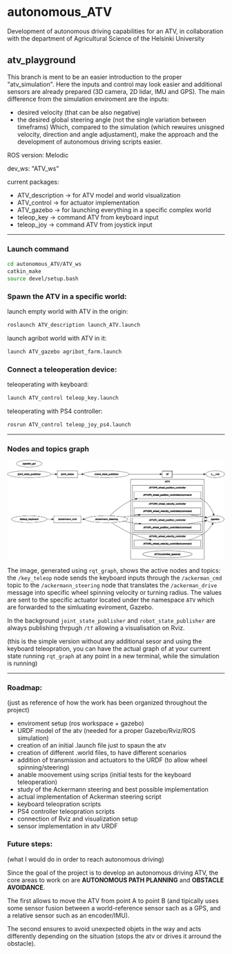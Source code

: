 # autonomous_ATV
Development of autonomous driving capabilities for an ATV, in collaboration with the department of Agricultural Science of the Helsinki University

## atv_playground
This branch is ment to be an easier introduction to the proper "atv_simulation". 
Here the inputs and control may look easier and additional sensors are already prepared (3D camera, 2D lidar, IMU and GPS).
The main difference from the simulation enviroment are the inputs: 
- desired velocity (that can be also negative)
- the desired global steering angle (not the single variation between timeframs)
Which, compared to the simulation (which rewuires unisgned velocity, direction and angle adjustament), make the approach and the development of autonomous driving scripts easier.


ROS version: Melodic 

dev_ws: "ATV_ws"

current packages:
- ATV_description -> for ATV model and world visualization
- ATV_control -> for actuator implementation
- ATV_gazebo -> for launching everything in a specific complex world 
- teleop_key -> command ATV from keyboard input
- teleop_joy -> command ATV from joystick input

--------------

### Launch command
  ```sh
cd autonomous_ATV/ATV_ws
catkin_make
source devel/setup.bash
  ```
### Spawn the ATV in a specific world:

launch empty world with ATV in the origin:
  ```sh
roslaunch ATV_description launch_ATV.launch
  ```
launch agribot world with ATV in it:
  ```sh
launch ATV_gazebo agribot_farm.launch
  ```


### Connect a teleoperation device:
teleoperating with keyboard:
```sh
launch ATV_control teleop_key.launch
  ```
teleoperating with PS4 controller:
```sh
rosrun ATV_control teleop_joy_ps4.launch
```

--------------

### Nodes and topics graph

![rqt_graps](full_launch.png)

The image, generated using `rqt_graph`, shows the active nodes and topics: the `/key_teleop` node sends the keyboard inputs through the `/ackerman_cmd` topic to the `/ackermann_steering` node that translates the `/ackerman_drive` message into specific wheel spinning velocity or turning radius. 
The values are sent to the specific actuator located under the namespace `ATV` which are forwarded to the simluating eviroment, Gazebo.

In the background `joint_state_publisher` and `robot_state_publisher` are always publishing thrpugh `/tf` allowing a visualisation on Rviz.

(this is the simple version without any additional sesor and using the keyboard teleopration, you can have the actual graph of at your current state running `rqt_graph` at any point in a new terminal, while the simulation is running)  
 
--------------
 
### Roadmap:

(just as reference of how the work has been organized throughout the project)

- enviroment setup (ros workspace + gazebo)  
- URDF model of the atv (needed for a proper Gazebo/Rviz/ROS simulation)
- creation of an initial .launch file just to spaun the atv
- creation of different .world files, to have different scenarios
- addition of transmission and actuators to the URDF (to allow wheel spinning/steering) 
- anable moovement using scrips (initial tests for the keyboard teleoperation)
- study of the Ackermann steering and best possible implementation 
- actual implementation of Ackerman steering script
- keyboard teleopration scripts
- PS4 controller teleopration scripts
- connection of Rviz and visualization setup
- sensor implementation in atv URDF

### Future steps: 

(what I would do in order to reach autonomous driving)

Since the goal of the project is to develop an autonomous driving ATV, the core areas to work on are **AUTONOMOUS PATH PLANNING** and **OBSTACLE AVOIDANCE**.

The first allows to move the ATV from point A to point B (and tipically uses some sensor fusion between a world-reference sensor sach as a GPS, and a relative sensor such as an encoder/IMU).

The second ensures to avoid unexpected objets in the way and acts differently depending on the situation (stops the atv or drives it arround the obstacle).

